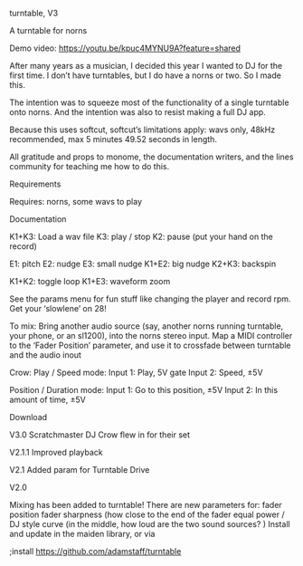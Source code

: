 turntable, V3

A turntable for norns

Demo video:
https://youtu.be/kpuc4MYNU9A?feature=shared

After many years as a musician, I decided this year I wanted to DJ for the first time. I don’t have turntables, but I do have a norns or two. So I made this.

The intention was to squeeze most of the functionality of a single turntable onto norns. And the intention was also to resist making a full DJ app.

Because this uses softcut, softcut’s limitations apply: wavs only, 48kHz recommended, max 5 minutes 49.52 seconds in length.

All gratitude and props to monome, the documentation writers, and the lines community for teaching me how to do this.

Requirements

Requires: norns, some wavs to play

Documentation

K1+K3: Load a wav file
K3: play / stop
K2: pause (put your hand on the record)

E1: pitch
E2: nudge
E3: small nudge
K1+E2: big nudge
K2+K3: backspin

K1+K2: toggle loop
K1+E3: waveform zoom

See the params menu for fun stuff like changing the player and record rpm. Get your ‘slowlene’ on 28!

To mix:
Bring another audio source (say, another norns running turntable, your phone, or an sl1200), into the norns stereo input.
Map a MIDI controller to the ‘Fader Position’ parameter, and use it to crossfade between turntable and the audio inout

Crow:
Play / Speed mode:
Input 1: Play, 5V gate
Input 2: Speed, ±5V

Position / Duration mode:
Input 1: Go to this position, ±5V
Input 2: In this amount of time, ±5V

Download

V3.0
Scratchmaster DJ Crow flew in for their set

V2.1.1
Improved playback

V2.1
Added param for Turntable Drive

V2.0

Mixing has been added to turntable! There are new parameters for:
fader position
fader sharpness (how close to the end of the fader
equal power / DJ style curve (in the middle, how loud are the two sound sources? )
Install and update in the maiden library, or via

;install https://github.com/adamstaff/turntable
